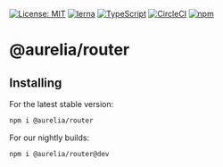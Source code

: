 [![License: MIT](https://img.shields.io/badge/License-MIT-yellow.svg)](https://opensource.org/licenses/MIT)
[![lerna](https://img.shields.io/badge/maintained%20with-lerna-cc00ff.svg)](https://lernajs.io/)
[![TypeScript](https://img.shields.io/badge/%3C%2F%3E-TypeScript-%230074c1.svg)](http://www.typescriptlang.org/)
[![CircleCI](https://circleci.com/gh/aurelia/aurelia.svg?style=shield)](https://circleci.com/gh/aurelia/aurelia)
[![npm](https://img.shields.io/npm/v/@aurelia/router.svg?maxAge=3600)](https://www.npmjs.com/package/@aurelia/router)
# @aurelia/router

## Installing

For the latest stable version:

```bash
npm i @aurelia/router
```

For our nightly builds:

```bash
npm i @aurelia/router@dev
```
